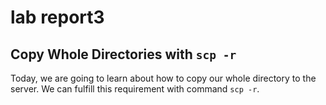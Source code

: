 # lab report3
## Copy Whole Directories with `scp -r`

Today, we are going to learn about how to copy our whole directory to the server. We can fulfill this requirement with command `scp -r`. 
